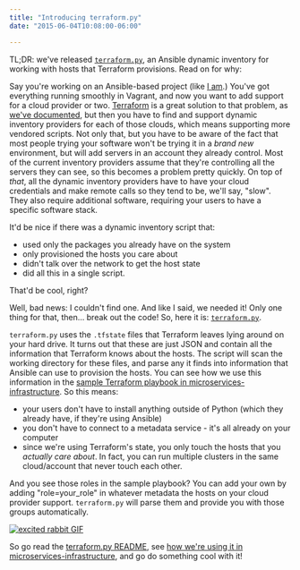 ```yaml
---
title: "Introducing terraform.py"
date: "2015-06-04T10:08:00-06:00"

---
```

TL;DR: we've released
[`terraform.py`](https://github.com/ciscocloud/terraform.py), an Ansible dynamic
inventory for working with hosts that Terraform provisions. Read on for why:

Say you're working on an Ansible-based project (like
[I am](https://github.com/CiscoCloud/microservices-infrastructure).) You've got
everything running smoothly in Vagrant, and now you want to add support for a
cloud provider or two. [Terraform](https://www.terraform.io) is a great solution
to that problem, as
[we've documented](https://microservices-infrastructure.readthedocs.org/en/latest/getting_started/index.html#provisioning-cloud-hosts),
but then you have to find and support dynamic inventory providers for each of
those clouds, which means supporting more vendored scripts. Not only that, but
you have to be aware of the fact that most people trying your software won't be
trying it in a *brand new* environment, but will add servers in an account they
already control. Most of the current inventory providers assume that they're
controlling all the servers they can see, so this becomes a problem pretty
quickly. On top of *that*, all the dynamic inventory providers have to have your
cloud credentials and make remote calls so they tend to be, we'll say, "slow".
They also require additional software, requiring your users to have a specific
software stack.

<!--more-->


It'd be nice if there was a dynamic inventory script that:

 - used only the packages you already have on the system
 - only provisioned the hosts you care about
 - didn't talk over the network to get the host state
 - did all this in a single script.
 
That'd be cool, right?

Well, bad news: I couldn't find one. And like I said, we needed it! Only one
thing for that, then… break out the code! So, here it is:
[`terraform.py`](https://github.com/ciscocloud/terraform.py).

`terraform.py` uses the `.tfstate` files that Terraform leaves lying around on
your hard drive. It turns out that these are just JSON and contain all the
information that Terraform knows about the hosts. The script will scan the
working directory for these files, and parse any it finds into information that
Ansible can use to provision the hosts. You can see how we use this information
in the
[sample Terraform playbook in microservices-infrastructure](https://github.com/CiscoCloud/microservices-infrastructure/blob/master/terraform.sample.yml).
So this means:

 - your users don't have to install anything outside of Python (which they
   already have, if they're using Ansible)
 - you don't have to connect to a metadata service - it's all already on your
   computer
 - since we're using Terraform's state, you only touch the hosts that you
   *actually care about*. In fact, you can run multiple clusters in the same
   cloud/account that never touch each other.

And you see those roles in the sample playbook? You can add your own by adding
"role=your_role" in whatever metadata the hosts on your cloud provider support.
`terraform.py` will parse them and provide you with those groups automatically.

[![excited rabbit GIF](http://media.giphy.com/media/q5iwtmYTOjs7S/giphy.gif)](http://giphy.com/gifs/excited-bunny-squee-q5iwtmYTOjs7S)

So go read the
[terraform.py README](https://github.com/ciscocloud/terraform.py), see
[how we're using it in microservices-infrastructure](http://microservices-infrastructure.readthedocs.org/en/latest/getting_started/index.html),
and go do something cool with it!
